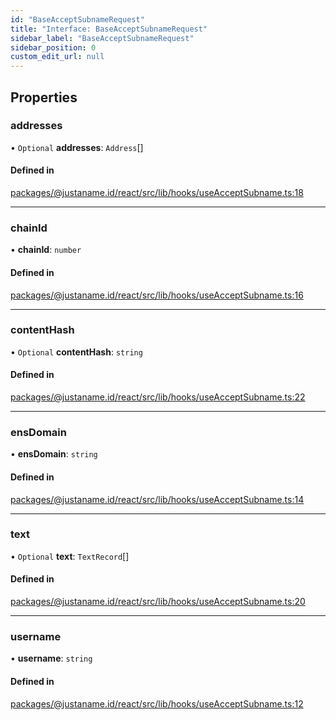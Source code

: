 ```yaml
---
id: "BaseAcceptSubnameRequest"
title: "Interface: BaseAcceptSubnameRequest"
sidebar_label: "BaseAcceptSubnameRequest"
sidebar_position: 0
custom_edit_url: null
---
```


## Properties

### addresses

• `Optional` **addresses**: `Address`[]

#### Defined in

[packages/@justaname.id/react/src/lib/hooks/useAcceptSubname.ts:18](https://github.com/JustaName-id/JustaName-sdk/blob/0b5bd45/packages/@justaname.id/react/src/lib/hooks/useAcceptSubname.ts#L18)

___

### chainId

• **chainId**: `number`

#### Defined in

[packages/@justaname.id/react/src/lib/hooks/useAcceptSubname.ts:16](https://github.com/JustaName-id/JustaName-sdk/blob/0b5bd45/packages/@justaname.id/react/src/lib/hooks/useAcceptSubname.ts#L16)

___

### contentHash

• `Optional` **contentHash**: `string`

#### Defined in

[packages/@justaname.id/react/src/lib/hooks/useAcceptSubname.ts:22](https://github.com/JustaName-id/JustaName-sdk/blob/0b5bd45/packages/@justaname.id/react/src/lib/hooks/useAcceptSubname.ts#L22)

___

### ensDomain

• **ensDomain**: `string`

#### Defined in

[packages/@justaname.id/react/src/lib/hooks/useAcceptSubname.ts:14](https://github.com/JustaName-id/JustaName-sdk/blob/0b5bd45/packages/@justaname.id/react/src/lib/hooks/useAcceptSubname.ts#L14)

___

### text

• `Optional` **text**: `TextRecord`[]

#### Defined in

[packages/@justaname.id/react/src/lib/hooks/useAcceptSubname.ts:20](https://github.com/JustaName-id/JustaName-sdk/blob/0b5bd45/packages/@justaname.id/react/src/lib/hooks/useAcceptSubname.ts#L20)

___

### username

• **username**: `string`

#### Defined in

[packages/@justaname.id/react/src/lib/hooks/useAcceptSubname.ts:12](https://github.com/JustaName-id/JustaName-sdk/blob/0b5bd45/packages/@justaname.id/react/src/lib/hooks/useAcceptSubname.ts#L12)
